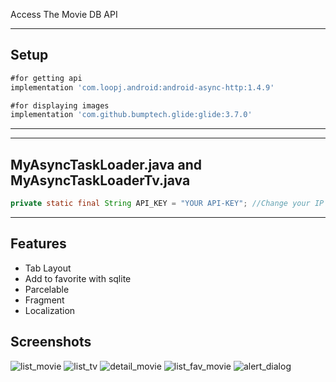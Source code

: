 Access The Movie DB API

---
## Setup
```gradle
#for getting api
implementation 'com.loopj.android:android-async-http:1.4.9'

#for displaying images
implementation 'com.github.bumptech.glide:glide:3.7.0'
```
---

---
## MyAsyncTaskLoader.java and MyAsyncTaskLoaderTv.java
```java
private static final String API_KEY = "YOUR API-KEY"; //Change your IP here
```
---

## Features
- Tab Layout
- Add to favorite with sqlite
- Parcelable
- Fragment
- Localization 

## Screenshots
![list_movie](/Screenshots/list_movie.jpeg)
![list_tv](/Screenshots/list_tv.jpeg)
![detail_movie](/Screenshots/detail_movie.jpeg)
![list_fav_movie](/Screenshots/list_fav_movie.jpeg)
![alert_dialog](/Screenshots/alert_dialog.jpeg)
